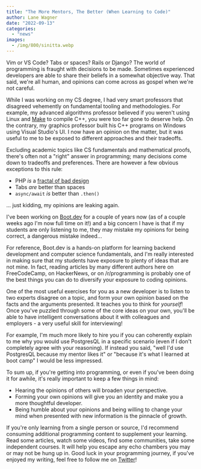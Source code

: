```yaml
---
title: "The More Mentors, The Better (When Learning to Code)"
author: Lane Wagner
date: "2022-09-13"
categories: 
  - "news"
images:
  - /img/800/sinitta.webp
---
```


Vim or VS Code? Tabs or spaces? Rails or Django? The world of programming is fraught with decisions to be made. Sometimes experienced developers are able to share their beliefs in a somewhat objective way. That said, we're all human, and opinions can come across as gospel when we're not careful.

While I was working on my CS degree, I had very smart professors that disagreed vehemently on fundamental tooling and methodologies. For example, my advanced algorithms professor believed if you weren't using Linux and [Make](https://www.gnu.org/software/make/) to compile C++, you were too far gone to deserve help. On the contrary, my graphics professor built his C++ programs on Windows using Visual Studio's UI. I now have an opinion on the matter, but it was useful to me to be exposed to different approaches and their tradeoffs.

Excluding academic topics like CS fundamentals and mathematical proofs, there's often not a "right" answer in programming; many decisions come down to tradeoffs and preferences. There are however a few obvious exceptions to this rule:

* PHP *is* a [fractal of bad design](https://eev.ee/blog/2012/04/09/php-a-fractal-of-bad-design/)
* Tabs *are* better than spaces
* `async/await` *is* better than `.then()`

... just kidding, my opinions are leaking again.

I've been working on [Boot.dev](https://boot.dev) for a couple of years now (as of a couple weeks ago I'm now full time on it!) and a big concern I have is that if my students are only listening to me, they may mistake my opinions for being correct, a dangerous mistake indeed...

For reference, Boot.dev is a hands-on platform for learning backend development and computer science fundamentals, and I'm really interested in making sure that my students have exposure to plenty of ideas that are not mine. In fact, reading articles by many different authors here on FreeCodeCamp, on HackerNews, or on /r/programming is probably one of the best things you can do to diversify your exposure to coding opinions.

One of the most useful exercises for you as a new developer is to listen to two experts disagree on a topic, and form your own opinion based on the facts and the arguments presented. It teaches you to think for *yourself*! Once you've puzzled through some of the core ideas on your own, you'll be able to have intelligent conversations about it with colleagues and employers - a very useful skill for interviewing!

For example, I'm much more likely to hire you if you can coherently explain to me why you would use PostgresQL in a specific scenario (even if I don't completely agree with your reasoning). If instead you said, "well I'd use PostgresQL because my mentor likes it" or "because it's what I learned at boot camp" I would be less impressed.

To sum up, if you're getting into programming, or even if you've been doing it for awhile, it's really important to keep a few things in mind:

* Hearing the opinions of others will broaden your perspective.
* Forming your own opinions will give you an identity and make you a more thoughtful developer.
* Being humble about your opinions and being willing to change your mind when presented with new information is the pinnacle of growth.

If you're only learning from a single person or source, I'd recommend consuming additional programming content to supplement your learning. Read some articles, watch some videos, find some communities, take some independent courses. It will help you escape any echo chambers you may or may not be hung up in. 
Good luck in your programming journey, if you've enjoyed my writing, feel free to follow me on [Twitter](https://twitter.com/wagslane)!
